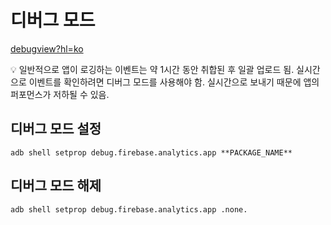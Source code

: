 # 디버그 모드

[debugview?hl=ko](debugview?hl=ko)

<aside>
💡 일반적으로 앱이 로깅하는 이벤트는 약 1시간 동안 취합된 후 일괄 업로드 됨.
실시간으로 이벤트를 확인하려면 디버그 모드를 사용해야 함.
실시간으로 보내기 때문에 앱의 퍼포먼스가 저하될 수 있음.

</aside>

## 디버그 모드 설정

```
adb shell setprop debug.firebase.analytics.app **PACKAGE_NAME**
```

## 디버그 모드 해제

```
adb shell setprop debug.firebase.analytics.app .none.
```